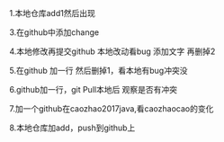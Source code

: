 

1.本地仓库add1然后出现
 

3.在github中添加change

4.本地修改再提交github 本地改动看bug 添加文字 再删掉2

5.在github 加一行 然后删掉1，看本地有bug冲突没

6.github加一行，git Pull本地后 观察是否有冲突

7.加一个github在caozhao2017java,看caozhaocao的变化

8.本地仓库加add，push到github上